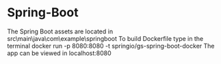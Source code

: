 # Spring-Boot
The Spring Boot assets are located in src\main\java\com\example\springboot
To build Dockerfile type in the terminal docker run -p 8080:8080 -t springio/gs-spring-boot-docker
The app can be viewed in localhost:8080
